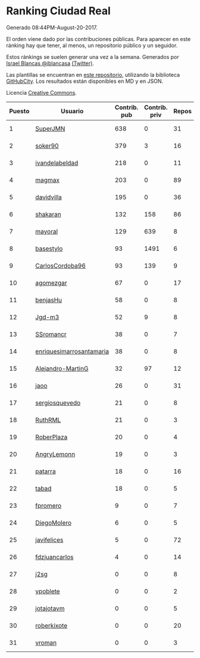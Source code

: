# Ranking Ciudad Real

Generado 08:44PM-August-20-2017.

El orden viene dado por las contribuciones públicas. Para aparecer en este ránking hay que tener, al menos, un repositorio público y un seguidor.

Estos ránkings se suelen generar una vez a la semana. Generados por [Israel Blancas @iblancasa](https://github.com/iblancasa/) [(Twitter)](https://twitter.com/iblancasa).

Las plantillas se encuentran en [este repositorio](https://github.com/iblancasa/GH-Spanish-Ranking), utilizando la biblioteca [GitHubCity](https://github.com/iblancasa/GitHubCity). Los resultados están disponibles en MD y en JSON.

Licencia [Creative Commons](https://creativecommons.org/licenses/by/4.0/).

| Puesto   |  Usuario  | Contrib. pub | Contrib. priv |Repos| Followers | Desde |  Avatar  |
|----------|-----------|--------------|---------------|-----|-----------|-------|----------|
|1|[SuperJMN](https://github.com/SuperJMN)|638|0|31|28|2012-12-23|![SuperJMN](https://avatars3.githubusercontent.com/u/3109851)|
|2|[soker90](https://github.com/soker90)|379|3|16|5|2014-08-03|![soker90](https://avatars3.githubusercontent.com/u/8345188)|
|3|[ivandelabeldad](https://github.com/ivandelabeldad)|218|0|11|4|2014-12-27|![ivandelabeldad](https://avatars0.githubusercontent.com/u/10326536)|
|4|[magmax](https://github.com/magmax)|203|0|89|36|2011-01-26|![magmax](https://avatars0.githubusercontent.com/u/584026)|
|5|[davidvilla](https://github.com/davidvilla)|195|0|36|13|2011-06-08|![davidvilla](https://avatars1.githubusercontent.com/u/838459)|
|6|[shakaran](https://github.com/shakaran)|132|158|86|21|2008-06-19|![shakaran](https://avatars3.githubusercontent.com/u/14254)|
|7|[mayoral](https://github.com/mayoral)|129|639|8|28|2008-04-06|![mayoral](https://avatars3.githubusercontent.com/u/5371)|
|8|[basestylo](https://github.com/basestylo)|93|1491|6|8|2015-03-16|![basestylo](https://avatars2.githubusercontent.com/u/11503528)|
|9|[CarlosCordoba96](https://github.com/CarlosCordoba96)|93|139|9|11|2016-09-28|![CarlosCordoba96](https://avatars0.githubusercontent.com/u/22503199)|
|10|[agomezgar](https://github.com/agomezgar)|67|0|17|12|2015-02-18|![agomezgar](https://avatars3.githubusercontent.com/u/11057399)|
|11|[benjasHu](https://github.com/benjasHu)|58|0|8|3|2014-09-28|![benjasHu](https://avatars1.githubusercontent.com/u/8950146)|
|12|[Jgd-m3](https://github.com/Jgd-m3)|52|9|8|2|2017-03-21|![Jgd-m3](https://avatars0.githubusercontent.com/u/26570829)|
|13|[SSromancr](https://github.com/SSromancr)|38|0|7|2|2017-02-27|![SSromancr](https://avatars2.githubusercontent.com/u/26056669)|
|14|[enriquesimarrosantamaria](https://github.com/enriquesimarrosantamaria)|38|0|8|3|2015-10-19|![enriquesimarrosantamaria](https://avatars3.githubusercontent.com/u/15198291)|
|15|[Alejandro-MartinG](https://github.com/Alejandro-MartinG)|32|97|12|3|2015-09-05|![Alejandro-MartinG](https://avatars1.githubusercontent.com/u/14140693)|
|16|[jaoo](https://github.com/jaoo)|26|0|31|8|2011-03-25|![jaoo](https://avatars0.githubusercontent.com/u/690184)|
|17|[sergiosquevedo](https://github.com/sergiosquevedo)|21|0|8|11|2012-04-28|![sergiosquevedo](https://avatars0.githubusercontent.com/u/1688176)|
|18|[RuthRML](https://github.com/RuthRML)|21|0|3|4|2016-09-28|![RuthRML](https://avatars3.githubusercontent.com/u/22493098)|
|19|[RoberPlaza](https://github.com/RoberPlaza)|20|0|4|3|2016-12-07|![RoberPlaza](https://avatars0.githubusercontent.com/u/24433548)|
|20|[AngryLemonn](https://github.com/AngryLemonn)|19|0|3|7|2014-02-19|![AngryLemonn](https://avatars1.githubusercontent.com/u/6731364)|
|21|[patarra](https://github.com/patarra)|18|0|16|4|2012-09-04|![patarra](https://avatars2.githubusercontent.com/u/2276101)|
|22|[tabad](https://github.com/tabad)|18|0|5|4|2012-08-20|![tabad](https://avatars1.githubusercontent.com/u/2183103)|
|23|[fpromero](https://github.com/fpromero)|9|0|7|2|2014-11-06|![fpromero](https://avatars0.githubusercontent.com/u/9592895)|
|24|[DiegoMolero](https://github.com/DiegoMolero)|6|0|5|2|2015-09-28|![DiegoMolero](https://avatars1.githubusercontent.com/u/14870400)|
|25|[javifelices](https://github.com/javifelices)|5|0|72|10|2013-02-24|![javifelices](https://avatars0.githubusercontent.com/u/3685015)|
|26|[fdzjuancarlos](https://github.com/fdzjuancarlos)|4|0|14|2|2013-09-27|![fdzjuancarlos](https://avatars0.githubusercontent.com/u/5560118)|
|27|[j2sg](https://github.com/j2sg)|0|0|8|2|2011-03-18|![j2sg](https://avatars0.githubusercontent.com/u/677220)|
|28|[vpoblete](https://github.com/vpoblete)|0|0|2|2|2012-08-23|![vpoblete](https://avatars2.githubusercontent.com/u/2203544)|
|29|[jotajotavm](https://github.com/jotajotavm)|0|0|5|46|2013-12-10|![jotajotavm](https://avatars0.githubusercontent.com/u/6154935)|
|30|[roberkixote](https://github.com/roberkixote)|0|0|20|3|2011-02-10|![roberkixote](https://avatars0.githubusercontent.com/u/610447)|
|31|[vroman](https://github.com/vroman)|0|0|3|9|2009-01-09|![vroman](https://avatars0.githubusercontent.com/u/45230)|
